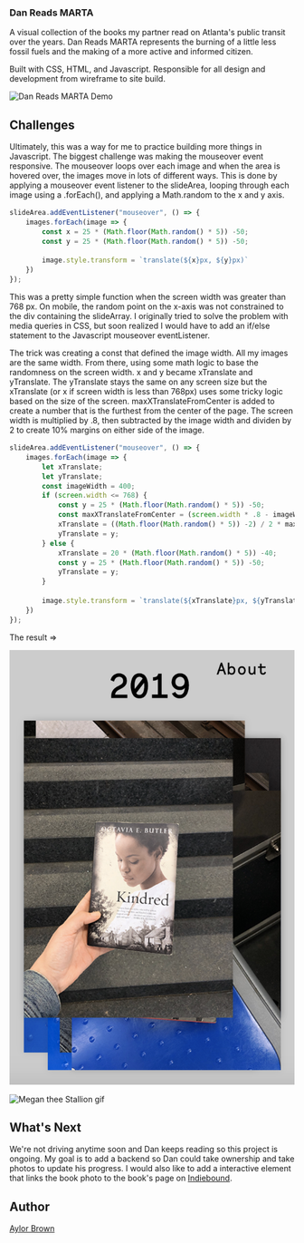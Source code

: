 ### Dan Reads MARTA 
A visual collection of the books my partner read on Atlanta's public transit over the  years. Dan Reads MARTA represents the burning of a little less fossil fuels and the  making of a more active and informed citizen.

Built with CSS, HTML, and Javascript. Responsible for all design and development from wireframe to site build.

![Dan Reads MARTA Demo](gifs/Kapture2020-02-01at19.32.58.gif)

## Challenges 

Ultimately, this was a way for me to practice building more things in Javascript. The biggest challenge was making the mouseover event responsive. The mouseover loops over each image and when the area is hovered over, the images move in lots of different ways. This is done by applying a mouseover event listener to the slideArea, looping through each image using a .forEach(), and applying a Math.random to the x and y axis. 

```javascript 
slideArea.addEventListener("mouseover", () => {
    images.forEach(image => {
        const x = 25 * (Math.floor(Math.random() * 5)) -50;
        const y = 25 * (Math.floor(Math.random() * 5)) -50;

        image.style.transform = `translate(${x}px, ${y}px)`
    })
});
```

This was a pretty simple function when the screen width was greater than 768 px. On mobile, the random point on the x-axis was not constrained to the div containing the slideArray. I originally tried to solve the problem with media queries in CSS, but soon realized I would have to add an if/else statement to the Javascript mouseover eventListener. 

The trick was creating a const that defined the image width. All my images are the same width. From there, using some math logic to base the randomness on the screen width. x and y became xTranslate and yTranslate. The yTranslate stays the same on any screen size but the xTranslate (or x if screen width is less than 768px) uses some tricky logic based on the size of the screen. maxXTranslateFromCenter is added to create a number that is the furthest from the center of the page. The screen width is multiplied by .8, then subtracted by the image width and dividen by 2 to create 10% margins on either side of the image. 


```javascript
slideArea.addEventListener("mouseover", () => {
    images.forEach(image => {
        let xTranslate;
        let yTranslate;
        const imageWidth = 400;
        if (screen.width <= 768) {
            const y = 25 * (Math.floor(Math.random() * 5)) -50;
            const maxXTranslateFromCenter = (screen.width * .8 - imageWidth) / 2;
            xTranslate = ((Math.floor(Math.random() * 5)) -2) / 2 * maxXTranslateFromCenter;
            yTranslate = y;
        } else {
            xTranslate = 20 * (Math.floor(Math.random() * 5)) -40;
            const y = 25 * (Math.floor(Math.random() * 5)) -50;
            yTranslate = y;
        }
        
        image.style.transform = `translate(${xTranslate}px, ${yTranslate}px)`
    })
});
```

The result => 

![Dan Reads MARTA mobile](images/screenshot-mobile.png)

![Megan thee Stallion gif](https://media.giphy.com/media/Q8fYXIL6siCpJlun0i/giphy.gif)




## What's Next 
We're not driving anytime soon and Dan keeps reading so this project is ongoing. My goal is to add a backend so Dan could take ownership and take photos to update his progress. I would also like to add a interactive element that links the book photo to the book's page on [Indiebound](https://www.indiebound.org/).

## Author
[Aylor Brown](http://aylorbrown.com)